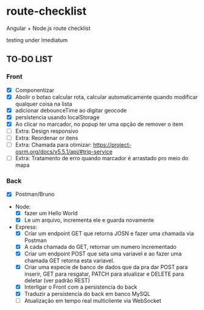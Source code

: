 # route-checklist

Angular + Node.js route checklist

testing under Imediatum

## TO-DO LIST

### Front

- [x] Componentizar
- [x] Abolir o botao calcular rota, calcular automaticamente quando modificar qualquer coisa na lista
- [x] adicionar debounceTime ao digitar geocode
- [x] persistencia usando localStorage
- [x] Ao clicar no marcador, no popup ter uma opção de remover o item
- [ ] Extra: Design responsivo
- [ ] Extra: Reordenar or itens
- [ ] Extra: Chamada para otimizar: <https://project-osrm.org/docs/v5.5.1/api/#trip-service>
- [ ] Extra: Tratamento de erro quando marcador é arrastado pro meio do mapa

### Back

- [x] Postman/Bruno
- Node:
  - [x] fazer um Hello World
  - [x] Le um arquivo, incrementa ele e guarda novamente
- Express:
  - [x] Criar um endpoint GET que retorna JOSN e fazer uma chamada via Postman
  - [x] A cada chamada do GET, retornar um numero incrementado
  - [x] Criar um endpoint POST que seta uma variavel e ao fazer uma chamada GET retorna esta variavel.
  - [x] Criar uma especie de banco de dados que da pra dar POST para inserir, GET para resgatar, PATCH para atualizar e DELETE para deletar (ver padrão REST)
  - [x] Interligar o Front com a persistencia do back
  - [x] Traduzir a persistencia do back em banco MySQL
  - [ ] Atualização em tempo real multicliente via WebSocket
